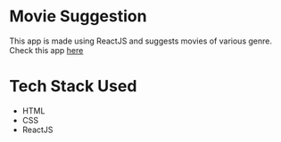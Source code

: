 # Movie Suggestion

This app is made using ReactJS and suggests movies of various genre.
Check this app [here](https://movie-suggestion-8391c3.netlify.app/)

# Tech Stack Used

 - HTML
 - CSS
 - ReactJS
